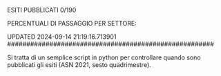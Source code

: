 ESITI PUBBLICATI 0/190 

PERCENTUALI DI PASSAGGIO PER SETTORE:

UPDATED 2024-09-14 21:19:16.713901
###################################################### 

Si tratta di un semplice script in python per controllare quando sono pubblicati gli esiti (ASN 2021, sesto quadrimestre).

